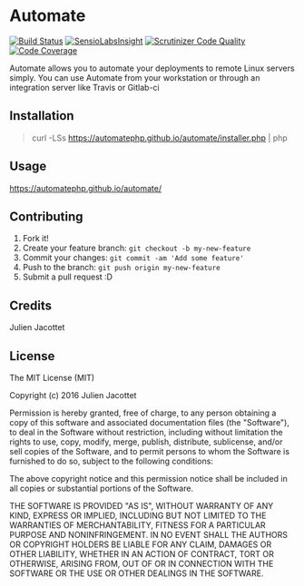 # Automate

[![Build Status](https://travis-ci.org/automatephp/automate.svg?branch=master)](https://travis-ci.org/automatephp/automate)
[![SensioLabsInsight](https://insight.sensiolabs.com/projects/d8cbccde-24d4-4909-910f-b7baaaf26f30/mini.png)](https://insight.sensiolabs.com/projects/d8cbccde-24d4-4909-910f-b7baaaf26f30)
[![Scrutinizer Code Quality](https://scrutinizer-ci.com/g/automatephp/automate/badges/quality-score.png?b=master)](https://scrutinizer-ci.com/g/automatephp/automate/?branch=master)
[![Code Coverage](https://scrutinizer-ci.com/g/automatephp/automate/badges/coverage.png?b=master)](https://scrutinizer-ci.com/g/automatephp/automate/?branch=master)

Automate allows you to automate your deployments to remote Linux servers simply.
You can use Automate from your workstation or through an integration server like Travis or Gitlab-ci

## Installation

> curl -LSs https://automatephp.github.io/automate/installer.php | php

## Usage

https://automatephp.github.io/automate/

## Contributing

1. Fork it!
2. Create your feature branch: `git checkout -b my-new-feature`
3. Commit your changes: `git commit -am 'Add some feature'`
4. Push to the branch: `git push origin my-new-feature`
5. Submit a pull request :D


## Credits

Julien Jacottet

## License

The MIT License (MIT)

Copyright (c) 2016 Julien Jacottet

Permission is hereby granted, free of charge, to any person obtaining a copy
of this software and associated documentation files (the "Software"), to deal
in the Software without restriction, including without limitation the rights
to use, copy, modify, merge, publish, distribute, sublicense, and/or sell
copies of the Software, and to permit persons to whom the Software is
furnished to do so, subject to the following conditions:

The above copyright notice and this permission notice shall be included in
all copies or substantial portions of the Software.

THE SOFTWARE IS PROVIDED "AS IS", WITHOUT WARRANTY OF ANY KIND, EXPRESS OR
IMPLIED, INCLUDING BUT NOT LIMITED TO THE WARRANTIES OF MERCHANTABILITY,
FITNESS FOR A PARTICULAR PURPOSE AND NONINFRINGEMENT. IN NO EVENT SHALL THE
AUTHORS OR COPYRIGHT HOLDERS BE LIABLE FOR ANY CLAIM, DAMAGES OR OTHER
LIABILITY, WHETHER IN AN ACTION OF CONTRACT, TORT OR OTHERWISE, ARISING FROM,
OUT OF OR IN CONNECTION WITH THE SOFTWARE OR THE USE OR OTHER DEALINGS IN
THE SOFTWARE.
